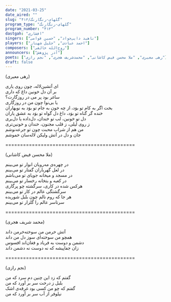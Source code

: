```yaml
---
date: "2021-03-25"
date_aired: ""
slug: "گلهای-رنگارنگ/۴۱۳"
program_type: "گلهای-رنگارنگ"
program_number: "۴۱۳"
dastgah: "افشاری"
singers: ["ناهید دایی‌جواد", "حسین قوامی"]
players: ["احمد عبادی", "جلیل شهناز"]
composers: ["روح‌الله خالقی"]
announcers: ["آذر پژوهش"]
poets: ["رهی معیری", "ملا محسن فیض کاشانی", "محمد‌شریف هجری", "نجم رازی"]
draft: false
---
```


(رهی معیری)  

ای آتشین‌لاله، چون روی یاری  
بر آن دل خونین داغ که داری  
ساغر بود پر می در روزگارت؟  
یا بی‌نوا چون من در روزگاری  
بخت اگر به کام تو بوَد، از چه خون به جام تو بوَد به نوبهاران  
خنده گر گناه تو بوَد، داغ دل گواه تو بوَد به عشق یاران  
دل تو خونین، لب تو خندان، دل‌داده یا دل‌بری  
ز روی لیلی، ز قلب مجنون، خندان و خونین‌تری  
من هم از شراب محبت چون تو جرعه‌نوشم  
جان و دل در آتش ولیکن لاله‌سان خموشم  

============================================  

(ملا محسن فیض کاشانی)  

در چهره‌ی مه‌رویان انوار تو می‌بینم  
در لعل گهرباران گفتار تو می‌بینم  
در مسجد و میخانه جویای تو می‌باشم  
در کعبه و بتخانه رخسار تو می‌بینم  
هرکس شده در کاری، سرگشته چو پرگاری  
سرگشتگی عالم در کار تو می‌بینم  
هر جا که روم نالم چون بلبل شوریده  
سرتاسر عالم را گلزار تو می‌بینم  

============================================  

(محمد شریف هجری)  

آتش خرمن من سوخته‌خرمن داند  
همچو من سوخته‌ای سوز دل من داند  
دشمن و دوست به فریاد و فغان‌اند افسوس  
زان جفاپیشه که نه دوست نه دشمن داند  

============================================  

(نجم رازی)  

گفتم كه زد این چنین دمِ سرد که من  
بلبل ز درخت سر بر آورد که من  
گفتم که چو من کسی بود غرقه‌ی اشک  
نیلوفر از آب سر بر آورد که من  
